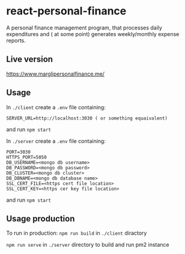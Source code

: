 # react-personal-finance
A personal finance management program, that processes daily expenditures and ( at some point) generates weekly/monthly expense reports.

## Live version
https://www.marglipersonalfinance.me/

## Usage

In ```./client``` create a ```.env``` file containing:
```
SERVER_URL=http://localhost:3030 ( or something equaivalent) 
```
and run ```npm start```

In ```./server``` create a ```.env``` file containing:
```
PORT=3030
HTTPS_PORT=5050
DB_USERNAME=<mongo db username>
DB_PASSWORD=<mongo db password>
DB_CLUSTER=<mongo db cluster>
DB_DBNAME=<mongo db database name>
SSL_CERT_FILE=<https cert file location>
SSL_CERT_KEY=<https cer key file location>
```
and run ```npm start```

## Usage production

To run in production:
```npm run build``` in ```./client``` diractory

```npm run serve``` in ```./server``` directory to build and run pm2 instance
